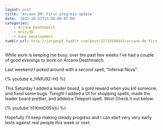 ```yaml
---
layout: post
title: 'Arcane DM: First progress update'
date: '2012-10-01T23:58:00-07:00'
categories:
    - Arcane Deathmatch
    - Unity3D
    - Game Development
tumblr_url: http://jorgenpt.tumblr.com/post/32725599443/arcane-dm-first-progress-update
---
```


While work is keeping me busy, over the past few weeks I've had a couple of good evenings to work on Arcane Deathmatch.

Last weekend I poked around with a second spell, "Infernal Nova":

{% youtube e_HNPJ92-H0 %}

This Saturday I added a leader board, a gold reward when you kill someone, and fixed some bugs. Tonight I added a UI for shopping spells, made the leader board prettier, and added a Teleport spell. Woo! Check it out below:

{% youtube YFKmtO05VjU %}

Hopefully I'll keep making steady progress and I can start very very early tests against real people this week or next.
